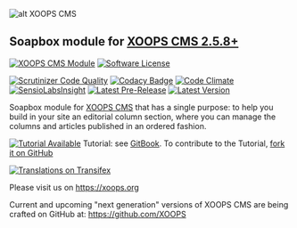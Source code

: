 ![alt XOOPS CMS](https://xoops.org/images/logoXoops4GithubRepository.png)
## Soapbox module for  [XOOPS CMS 2.5.8+](https://xoops.org)
[![XOOPS CMS Module](https://img.shields.io/badge/XOOPS%20CMS-Module-blue.svg)](https://xoops.org)
[![Software License](https://img.shields.io/badge/license-GPL-brightgreen.svg?style=flat)](http://www.gnu.org/licenses/gpl-2.0.html)

[![Scrutinizer Code Quality](https://img.shields.io/scrutinizer/g/XoopsModules25x/soapbox.svg?style=flat)](https://scrutinizer-ci.com/g/XoopsModules25x/soapbox/?branch=master)
[![Codacy Badge](https://api.codacy.com/project/badge/Grade/95b12220e0ac4056b9af52af708379c9)](https://www.codacy.com/app/mambax7/soapbox_2)
[![Code Climate](https://img.shields.io/codeclimate/github/XoopsModules25x/soapbox.svg?style=flat)](https://codeclimate.com/github/XoopsModules25x/soapbox)
[![SensioLabsInsight](https://insight.sensiolabs.com/projects/68207475-07ff-4567-a282-6e2f119077d2/mini.png)](https://insight.sensiolabs.com/projects/68207475-07ff-4567-a282-6e2f119077d2)
[![Latest Pre-Release](https://img.shields.io/github/tag/XoopsModules25x/soapbox.svg?style=flat)](https://github.com/XoopsModules25x/soapbox/tags/)
[![Latest Version](https://img.shields.io/github/release/XoopsModules25x/soapbox.svg?style=flat)](https://github.com/XoopsModules25x/soapbox/releases/)

Soapbox module for [XOOPS CMS](https://xoops.org) that has a single purpose: to help you build in your site an editorial column section, where you can manage the columns and articles published in an ordered fashion.

[![Tutorial Available](https://xoops.org/images/tutorial-available-blue.svg)](https://www.gitbook.com/book/xoops/soapbox-tutorial/) Tutorial: see [GitBook](https://www.gitbook.com/book/xoops/soapbox-tutorial/).
To contribute to the Tutorial, [fork it on GitHub](https://github.com/XoopsDocs/soapbox-tutorial)

[![Translations on Transifex](https://xoops.org/images/translations-transifex-blue.svg)](https://www.transifex.com/xoops)

Please visit us on https://xoops.org

Current and upcoming "next generation" versions of XOOPS CMS are being crafted on GitHub at: https://github.com/XOOPS
